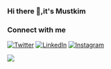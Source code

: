 ### Hi there 👋,it's Mustkim

### Connect with me 
[![Twitter](https://img.shields.io/twitter/follow/hey_mustkim?style=social)](https://twitter.com/hey_mustakim)
[![LinkedIn](https://img.shields.io/badge/LinkedIn-MustkimKhatik-blue)](https://www.linkedin.com/in/Mustkimhere)
[![Instagram](https://img.shields.io/badge/Instagram-hey.mustkim-orange)](https://www.instagram.com/hey.mustkim)

<!-- <div id="header" align="center">
  <img src="https://media.giphy.com/media/gFhZjOtzoutSvckWPM/giphy.gif" width="500"/>
</div> -->


 
  
  ![](https://komarev.com/ghpvc/?username=MustkimKhatik)

<!--
**MustkimKhatik/MustkimKhatik** is a ✨ _special_ ✨ repository because its `README.md` (this file) appears on your GitHub profile.

Here are some ideas to get you started:

- 🔭 I’m currently working on ...
- 🌱 I’m currently learning ...
- 👯 I’m looking to collaborate on ...
- 🤔 I’m looking for help with ...
- 💬 Ask me about ...
- 📫 How to reach me: ...
- 😄 Pronouns: ...
- ⚡ Fun fact: ...
-->
